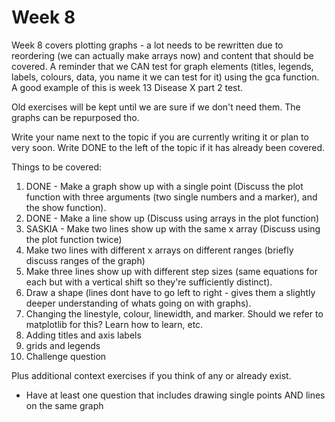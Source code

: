 # Week 8

Week 8 covers plotting graphs - a lot needs to be rewritten due to reordering (we can actually make arrays now) and content that should be covered. A reminder that we CAN test for graph elements (titles, legends, labels, colours, data, you name it we can test for it) using the gca function. A good example of this is week 13 Disease X part 2 test.

Old exercises will be kept until we are sure if we don't need them. The graphs can be repurposed tho.

Write your name next to the topic if you are currently writing it or plan to very soon. Write DONE to the left of the topic if it has already been covered.

Things to be covered:
1. DONE - Make a graph show up with a single point (Discuss the plot function with three arguments (two single numbers and a marker), and the show function).
2. DONE - Make a line show up (Discuss using arrays in the plot function)
3. SASKIA - Make two lines show up with the same x array (Discuss using the plot function twice)
4. Make two lines with different x arrays on different ranges (briefly discuss ranges of the graph)
5. Make three lines show up with different step sizes (same equations for each but with a vertical shift so they're sufficiently distinct).
6. Draw a shape (lines dont have to go left to right - gives them a slightly deeper understanding of whats going on with graphs).
7. Changing the linestyle, colour, linewidth, and marker. Should we refer to matplotlib for this? Learn how to learn, etc. 
8. Adding titles and axis labels
9. grids and legends
10. Challenge question

Plus additional context exercises if you think of any or already exist.
 - Have at least one question that includes drawing single points AND lines on the same graph
